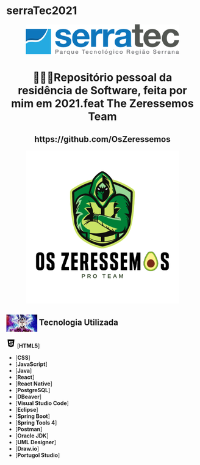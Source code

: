 # serraTec2021
<a name="back-to-top">
<p align="center">
  <img height="80px" src="assets/logoSerratec.png" alt="logo serratec"/>
</p>
  
<h1 align="center">👨🏼‍💻Repositório pessoal da residência de Software, feita por mim em 2021.feat The Zeressemos Team</h1>
<h2 align="center">https://github.com/OsZeressemos</h2>

<p align="center">
  <img align="center" height="400px" src="assets/osZeressemosProTeam.png"> 
</p>

 ## <img  height="45px" align="center" src="assets/goku.gif"> Tecnologia Utilizada

<img height="24px" src="assets/icons8-html-5-48.png"> [**HTML5**]
- [**CSS**]
- [**JavaScript**]
- [**Java**]
- [**React**]
- [**React Native**]
- [**PostgreSQL**]
- [**DBeaver**]
- [**Visual Studio Code**]
- [**Eclipse**]
- [**Spring Boot**]
- [**Spring Tools 4**]  
- [**Postman**]
- [**Oracle JDK**]
- [**UML Designer**]
- [**Draw.io**]
- [**Portugol Studio**]

</br>
